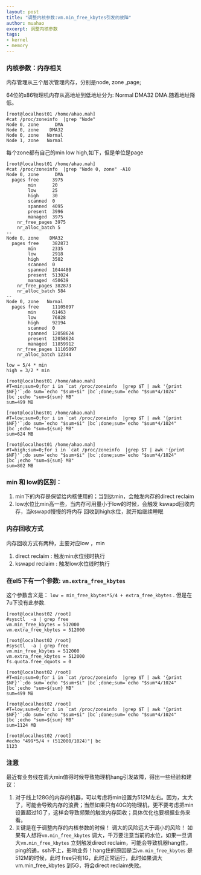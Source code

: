 ```yaml
---
layout: post
title: "调整内核参数:vm.min_free_kbytes引发的故障"
author: muahao
excerpt: 调整内核参数
tags:
- kernel
- memory
---
```


### 内核参数：内存相关
内存管理从三个层次管理内存，分别是node, zone ,page;

64位的x86物理机内存从高地址到低地址分为: Normal DMA32 DMA.随着地址降低。

```
[root@localhost01 /home/ahao.mah]
#cat /proc/zoneinfo  |grep "Node"
Node 0, zone      DMA
Node 0, zone    DMA32
Node 0, zone   Normal
Node 1, zone   Normal
```

每个zone都有自己的min low high,如下，但是单位是page

```
[root@localhost01 /home/ahao.mah]
#cat /proc/zoneinfo  |grep "Node 0, zone" -A10
Node 0, zone      DMA
  pages free     3975
        min      20
        low      25
        high     30
        scanned  0
        spanned  4095
        present  3996
        managed  3975
    nr_free_pages 3975
    nr_alloc_batch 5
--
Node 0, zone    DMA32
  pages free     382873
        min      2335
        low      2918
        high     3502
        scanned  0
        spanned  1044480
        present  513024
        managed  450639
    nr_free_pages 382873
    nr_alloc_batch 584
--
Node 0, zone   Normal
  pages free     11105097
        min      61463
        low      76828
        high     92194
        scanned  0
        spanned  12058624
        present  12058624
        managed  11859912
    nr_free_pages 11105097
    nr_alloc_batch 12344
```

```
low = 5/4 * min
high = 3/2 * min

[root@localhost01 /home/ahao.mah]
#T=min;sum=0;for i in `cat /proc/zoneinfo  |grep $T | awk '{print $NF}'`;do sum=`echo "$sum+$i" |bc`;done;sum=`echo "$sum*4/1024" |bc`;echo "sum=${sum} MB"
sum=499 MB

[root@localhost01 /home/ahao.mah]
#T=low;sum=0;for i in `cat /proc/zoneinfo  |grep $T | awk '{print $NF}'`;do sum=`echo "$sum+$i" |bc`;done;sum=`echo "$sum*4/1024" |bc`;echo "sum=${sum} MB"
sum=624 MB

[root@localhost01 /home/ahao.mah]
#T=high;sum=0;for i in `cat /proc/zoneinfo  |grep $T | awk '{print $NF}'`;do sum=`echo "$sum+$i" |bc`;done;sum=`echo "$sum*4/1024" |bc`;echo "sum=${sum} MB"
sum=802 MB
```

### min 和 low的区别：
1. min下的内存是保留给内核使用的；当到达min，会触发内存的direct reclaim
2. low水位比min高一些，当内存可用量小于low的时候，会触发 kswapd回收内存，当kswapd慢慢的将内存 回收到high水位，就开始继续睡眠

### 内存回收方式
内存回收方式有两种，主要对应low ，min

1. direct reclaim :  触发min水位线时执行
2. kswapd reclaim :  触发low水位线时执行


### 在el5下有一个参数: `vm.extra_free_kbytes`

这个参数含义是： `low = min_free_kbytes*5/4 + extra_free_kbytes` . 但是在7u下没有此参数.

```
[root@localhost02 /root]
#sysctl  -a | grep free
vm.min_free_kbytes = 512000
vm.extra_free_kbytes = 512000
```

```
[root@localhost02 /root]
#sysctl  -a | grep free
vm.min_free_kbytes = 512000
vm.extra_free_kbytes = 512000
fs.quota.free_dquots = 0

[root@localhost02 /root]
#T=min;sum=0;for i in `cat /proc/zoneinfo  |grep $T | awk '{print $NF}'`;do sum=`echo "$sum+$i" |bc`;done;sum=`echo "$sum*4/1024" |bc`;echo "sum=${sum} MB"
sum=499 MB

[root@localhost02 /root]
#T=low;sum=0;for i in `cat /proc/zoneinfo  |grep $T | awk '{print $NF}'`;do sum=`echo "$sum+$i" |bc`;done;sum=`echo "$sum*4/1024" |bc`;echo "sum=${sum} MB"
sum=1124 MB

[root@localhost02 /root]
#echo "499*5/4 + (512000/1024)"| bc
1123
```

### 注意
最近有业务线在调大min值得时候导致物理机hang引发故障，得出一些经验和建议：

1. 对于线上128G的内存的机器，可以考虑将min设置为512M左右。因为，太大了，可能会导致内存的浪费；当然如果只有40G的物理机，更不要考虑把min设置超过1G了，这样会导致频繁的触发内存回收；具体优化也要根据业务来看。
2. 关键是在于调整内存的内核参数的时候！ 调大的风险远大于调小的风险！ 如果有人想将`vm.min_free_kbytes` 调大，千万要注意当前的水位，如果一旦调大`vm.min_free_kbytes` 立刻触发direct reclaim，可能会导致机器hang住，ping的通，ssh不上，影响业务！hang住的原因是当`vm.min_free_kbytes` 是512M的时候，此时 free只有1G，此时正常运行，此时如果调大vm.min_free_kbytes 到5G，将会direct reclaim失败。
